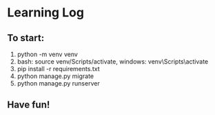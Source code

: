 # Learning Log
## To start:
1. python -m venv venv
2. bash: source venv/Scripts/activate, windows: venv\Scripts\activate
3. pip install -r requirements.txt
4. python manage.py migrate
5. python manage.py runserver

## Have fun!
